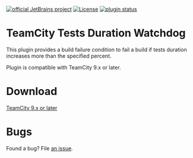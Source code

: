 [![official JetBrains project](http://jb.gg/badges/official-plastic.svg)](https://confluence.jetbrains.com/display/ALL/JetBrains+on+GitHub) 
[![License](https://img.shields.io/badge/License-Apache%202.0-blue.svg)](https://opensource.org/licenses/Apache-2.0) [![plugin status]( 
http://teamcity.jetbrains.com/app/rest/builds/buildType:TeamCityPluginsByJetBrains_TestsWatchdog_Build,pinned:true/statusIcon)](https://teamcity.jetbrains.com/viewLog.html?buildTypeId=TeamCityPluginsByJetBrains_TestsWatchdog_Build&buildId=lastPinned)

# TeamCity Tests Duration Watchdog


This plugin provides a build failure condition to fail a build if tests duration increases more than the specified percent.

Plugin is compatible with TeamCity 9.x or later.

# Download
[TeamCity 9.x or later](https://teamcity.jetbrains.com/viewLog.html?buildTypeId=TeamCityPluginsByJetBrains_TestsWatchdog_Build&buildId=lastPinned&tab=artifacts)


# Bugs

Found a bug? File [an issue](https://youtrack.jetbrains.com/newIssue?project=TW&clearDraft=true&c=Subsystem+plugins%3A+other).

